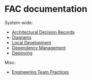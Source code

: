# FAC documentation

System-wide:
* [Architectural Decision Records](./architecture/decisions)
* [Diagrams](./architecture/diagrams/)
* [Local Development](./local-development.md)
* [Dependency Management](./dependency-management.md)
* [Deploying](./deploying.md)

Misc:
* [Engineering Team Practices](./engineering-team-practices.md)




